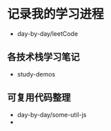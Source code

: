 # 记录我的学习进程
  - day-by-day/leetCode
## 各技术栈学习笔记
 - study-demos
## 可复用代码整理
- day-by-day/some-util-js
- 